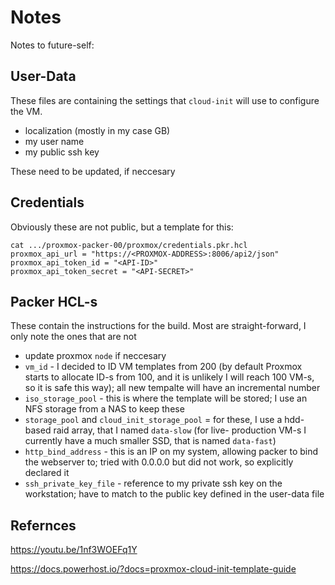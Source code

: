 # Notes

Notes to future-self:

## User-Data

These files are containing the settings that `cloud-init` will use to configure the VM.

- localization (mostly in my case GB)
- my user name
- my public ssh key

These need to be updated, if neccesary

## Credentials

Obviously these are not public, but a template for this:

```hcl
cat .../proxmox-packer-00/proxmox/credentials.pkr.hcl
proxmox_api_url = "https://<PROXMOX-ADDRESS>:8006/api2/json"
proxmox_api_token_id = "<API-ID>"
proxmox_api_token_secret = "<API-SECRET>"
```

## Packer HCL-s

These contain the instructions for the build. Most are straight-forward, I only note the ones that are not

- update proxmox `node` if neccesary
- `vm_id` - I decided to ID VM templates from 200 (by default Proxmox starts to allocate ID-s from 100, and it is unlikely I will reach 100 VM-s, so it is safe this way); all new tempalte will have an incremental number
- `iso_storage_pool` - this is where the template will be stored; I use an NFS storage from a NAS to keep these
- `storage_pool` and  `cloud_init_storage_pool` = for these, I use a hdd-based raid array, that I named `data-slow` (for live- production VM-s I currently have a much smaller SSD, that is named `data-fast`)
- `http_bind_address` - this is an IP on my system, allowing packer to bind the webserver to; tried with 0.0.0.0 but did not work, so explicitly declared it
- `ssh_private_key_file` - reference to my private ssh key on the workstation; have to match to the public key defined in the  user-data file

## Refernces

<https://youtu.be/1nf3WOEFq1Y>

<https://docs.powerhost.io/?docs=proxmox-cloud-init-template-guide>